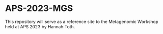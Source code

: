 # APS-2023-MGS
This repository will serve as a reference site to the Metagenomic Workshop held at APS 2023 by Hannah Toth.
